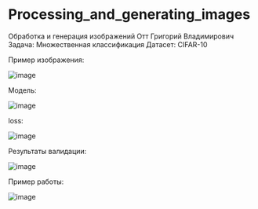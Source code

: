 # Processing_and_generating_images

Обработка и генерация изображений
Отт Григорий Владимирович
Задача: Множественная классификация
Датасет: CIFAR-10

Пример изображения:

![image](https://github.com/grigoriiott/Processing_and_generating_images/assets/92350053/bf773878-7372-4d9d-b130-7ecb084ba225)

Модель:

![image](https://github.com/grigoriiott/Processing_and_generating_images/assets/92350053/de8940db-de6c-4392-859a-6529982e7ac1)

loss:

![image](https://github.com/grigoriiott/Processing_and_generating_images/assets/92350053/42d88376-5c73-459d-8039-3815ae538eee)  

Результаты валидации:

![image](https://github.com/grigoriiott/Processing_and_generating_images/assets/92350053/419be357-2aa1-4f04-959e-544314d11613)

Пример работы:

![image](https://github.com/grigoriiott/Processing_and_generating_images/assets/92350053/c8fa77a6-390b-4516-9a62-483a28aac7ff)


